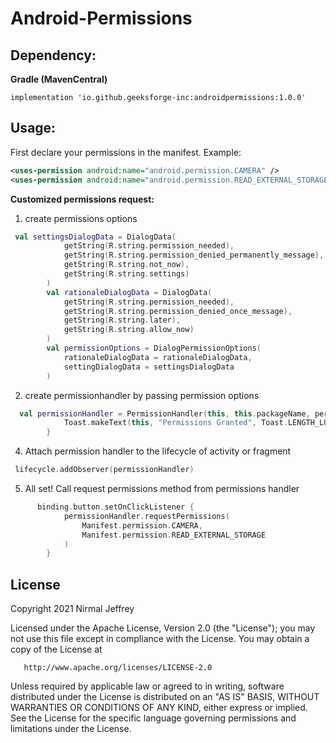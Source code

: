 # Android-Permissions

Dependency:
-----------

**Gradle (MavenCentral)**
```
implementation 'io.github.geeksforge-inc:androidpermissions:1.0.0'
```

Usage:
------

First declare your permissions in the manifest.
Example:

```xml
<uses-permission android:name="android.permission.CAMERA" />
<uses-permission android:name="android.permission.READ_EXTERNAL_STORAGE"/>
```

**Customized permissions request:**
   1. create permissions options
```kotlin
 val settingsDialogData = DialogData(
            getString(R.string.permission_needed),
            getString(R.string.permission_denied_permanently_message),
            getString(R.string.not_now),
            getString(R.string.settings)
        )
        val rationaleDialogData = DialogData(
            getString(R.string.permission_needed),
            getString(R.string.permission_denied_once_message),
            getString(R.string.later),
            getString(R.string.allow_now)
        )
        val permissionOptions = DialogPermissionOptions(
            rationaleDialogData = rationaleDialogData,
            settingDialogData = settingsDialogData
        )
```
2. create permissionhandler by passing permission options
```kotlin
  val permissionHandler = PermissionHandler(this, this.packageName, permissionOptions) {
            Toast.makeText(this, "Permissions Granted", Toast.LENGTH_LONG).show()
        }
```
4. Attach permission handler to the lifecycle of activity or fragment
```kotlin
 lifecycle.addObserver(permissionHandler)
```
5. All set! Call request permissions method from permissions handler
```kotlin
      binding.button.setOnClickListener {
            permissionHandler.requestPermissions(
                Manifest.permission.CAMERA,
                Manifest.permission.READ_EXTERNAL_STORAGE
            )
        }
```


License
-------

   Copyright 2021 Nirmal Jeffrey

   Licensed under the Apache License, Version 2.0 (the "License");
   you may not use this file except in compliance with the License.
   You may obtain a copy of the License at

       http://www.apache.org/licenses/LICENSE-2.0

   Unless required by applicable law or agreed to in writing, software
   distributed under the License is distributed on an "AS IS" BASIS,
   WITHOUT WARRANTIES OR CONDITIONS OF ANY KIND, either express or implied.
   See the License for the specific language governing permissions and
   limitations under the License.
